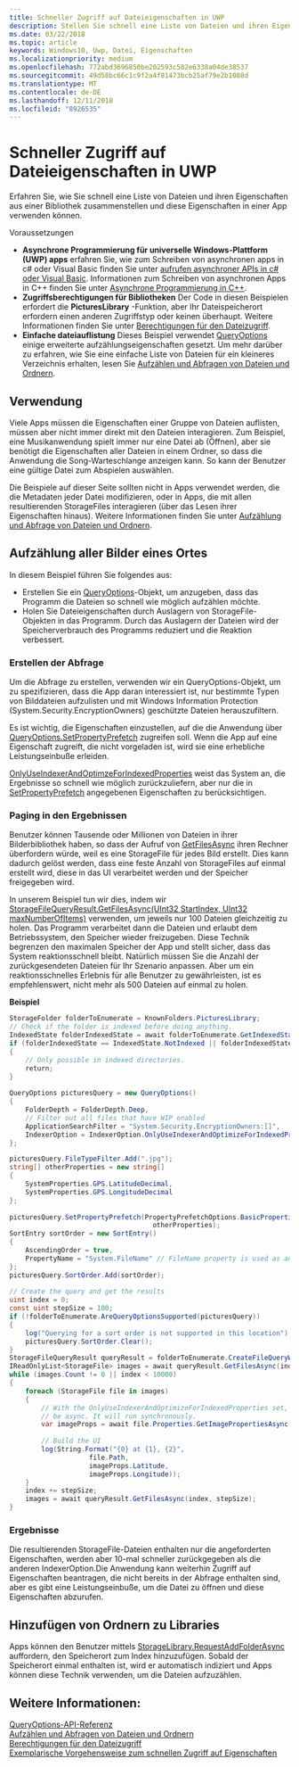 ```yaml
---
title: Schneller Zugriff auf Dateieigenschaften in UWP
description: Stellen Sie schnell eine Liste von Dateien und ihren Eigenschaften über eine Bibliothek in einer UWP-App zusammen.
ms.date: 03/22/2018
ms.topic: article
keywords: Windows10, Uwp, Datei, Eigenschaften
ms.localizationpriority: medium
ms.openlocfilehash: 772abd3696850be202593c582e6338a04de38537
ms.sourcegitcommit: 49d58bc66c1c9f2a4f81473bcb25af79e2b1088d
ms.translationtype: MT
ms.contentlocale: de-DE
ms.lasthandoff: 12/11/2018
ms.locfileid: "8926535"
---
```

# <a name="fast-access-to-file-properties-in-uwp"></a>Schneller Zugriff auf Dateieigenschaften in UWP 

Erfahren Sie, wie Sie schnell eine Liste von Dateien und ihren Eigenschaften aus einer Bibliothek zusammenstellen und diese Eigenschaften in einer App verwenden können.  

Voraussetzungen 
- **Asynchrone Programmierung für universelle Windows-Plattform (UWP) apps**  erfahren Sie, wie zum Schreiben von asynchronen apps in c# oder Visual Basic finden Sie unter [aufrufen asynchroner APIs in c# oder Visual Basic](https://docs.microsoft.com/windows/uwp/threading-async/call-asynchronous-apis-in-csharp-or-visual-basic).     Informationen zum Schreiben von asynchronen Apps in C++ finden Sie unter [Asynchrone Programmierung in C++](https://docs.microsoft.com/windows/uwp/threading-async/asynchronous-programming-in-cpp-universal-windows-platform-apps). 
- **Zugriffsberechtigungen für Bibliotheken**  Der Code in diesen Beispielen erfordert die **PicturesLibrary** -Funktion, aber Ihr Dateispeicherort erfordern einen anderen Zugriffstyp oder keinen überhaupt. Weitere Informationen finden Sie unter [Berechtigungen für den Dateizugriff](https://docs.microsoft.com/windows/uwp/files/file-access-permissions). 
- **Einfache dateiauflistung**  Dieses Beispiel verwendet [QueryOptions](https://docs.microsoft.com/uwp/api/Windows.Storage.Search.QueryOptions) einige erweiterte aufzählungseigenschaften gesetzt. Um mehr darüber zu erfahren, wie Sie eine einfache Liste von Dateien für ein kleineres Verzeichnis erhalten, lesen Sie [Aufzählen und Abfragen von Dateien und Ordnern](https://docs.microsoft.com/windows/uwp/files/quickstart-listing-files-and-folders). 

## <a name="usage"></a>Verwendung  
Viele Apps müssen die Eigenschaften einer Gruppe von Dateien auflisten, müssen aber nicht immer direkt mit den Dateien interagieren. Zum Beispiel, eine Musikanwendung spielt immer nur eine Datei ab (Öffnen), aber sie benötigt die Eigenschaften aller Dateien in einem Ordner, so dass die Anwendung die Song-Warteschlange anzeigen kann. So kann der Benutzer eine gültige Datei zum Abspielen auswählen. 

Die Beispiele auf dieser Seite sollten nicht in Apps verwendet werden, die die Metadaten jeder Datei modifizieren, oder in Apps, die mit allen resultierenden StorageFiles interagieren (über das Lesen ihrer Eigenschaften hinaus). Weitere Informationen finden Sie unter [Aufzählung und Abfrage von Dateien und Ordnern](https://docs.microsoft.com/windows/uwp/files/quickstart-listing-files-and-folders). 

## <a name="enumerate-all-the-pictures-in-a-location"></a>Aufzählung aller Bilder eines Ortes 
In diesem Beispiel führen Sie folgendes aus:
-  Erstellen Sie ein [QueryOptions](https://docs.microsoft.com/uwp/api/Windows.Storage.Search.QueryOptions)-Objekt, um anzugeben, dass das Programm die Dateien so schnell wie möglich aufzählen möchte.
-  Holen Sie Dateieigenschaften durch Auslagern von StorageFile-Objekten in das Programm. Durch das Auslagern der Dateien wird der Speicherverbrauch des Programms reduziert und die Reaktion verbessert.

### <a name="creating-the-query"></a>Erstellen der Abfrage 
Um die Abfrage zu erstellen, verwenden wir ein QueryOptions-Objekt, um zu spezifizieren, dass die App daran interessiert ist, nur bestimmte Typen von Bilddateien aufzulisten und mit Windows Information Protection (System.Security.EncryptionOwners) geschützte Dateien herauszufiltern. 

Es ist wichtig, die Eigenschaften einzustellen, auf die die Anwendung über [QueryOptions.SetPropertyPrefetch](https://docs.microsoft.com/uwp/api/windows.storage.search.queryoptions.setpropertyprefetch) zugreifen soll. Wenn die App auf eine Eigenschaft zugreift, die nicht vorgeladen ist, wird sie eine erhebliche Leistungseinbuße erleiden.

[OnlyUseIndexerAndOptimzeForIndexedProperties](https://docs.microsoft.com/uwp/api/Windows.Storage.Search.IndexerOption) weist das System an, die Ergebnisse so schnell wie möglich zurückzuliefern, aber nur die in [SetPropertyPrefetch](https://docs.microsoft.com/uwp/api/windows.storage.search.queryoptions.setpropertyprefetch) angegebenen Eigenschaften zu berücksichtigen. 

### <a name="paging-in-the-results"></a>Paging in den Ergebnissen 
Benutzer können Tausende oder Millionen von Dateien in ihrer Bilderbibliothek haben, so dass der Aufruf von [GetFilesAsync](https://docs.microsoft.com/uwp/api/windows.storage.search.storagefilequeryresult.getfilesasync) ihren Rechner überfordern würde, weil es eine StorageFile für jedes Bild erstellt. Dies kann dadurch gelöst werden, dass eine feste Anzahl von StorageFiles auf einmal erstellt wird, diese in das UI verarbeitet werden und der Speicher freigegeben wird. 

In unserem Beispiel tun wir dies, indem wir [StorageFileQueryResult.GetFilesAsync(UInt32 StartIndex, UInt32 maxNumberOfItems)](https://docs.microsoft.com/uwp/api/windows.storage.search.storagefilequeryresult.getfilesasync) verwenden, um jeweils nur 100 Dateien gleichzeitig zu holen. Das Programm verarbeitet dann die Dateien und erlaubt dem Betriebssystem, den Speicher wieder freizugeben. Diese Technik begrenzen den maximalen Speicher der App und stellt sicher, dass das System reaktionsschnell bleibt. Natürlich müssen Sie die Anzahl der zurückgesendeten Dateien für Ihr Szenario anpassen. Aber um ein reaktionsschnelles Erlebnis für alle Benutzer zu gewährleisten, ist es empfehlenswert, nicht mehr als 500 Dateien auf einmal zu holen.


**Beispiel**  
```csharp
StorageFolder folderToEnumerate = KnownFolders.PicturesLibrary; 
// Check if the folder is indexed before doing anything. 
IndexedState folderIndexedState = await folderToEnumerate.GetIndexedStateAsync(); 
if (folderIndexedState == IndexedState.NotIndexed || folderIndexedState == IndexedState.Unknown) 
{ 
    // Only possible in indexed directories.  
    return; 
} 
 
QueryOptions picturesQuery = new QueryOptions() 
{ 
    FolderDepth = FolderDepth.Deep, 
    // Filter out all files that have WIP enabled
    ApplicationSearchFilter = "System.Security.EncryptionOwners:[]", 
    IndexerOption = IndexerOption.OnlyUseIndexerAndOptimizeForIndexedProperties 
}; 

picturesQuery.FileTypeFilter.Add(".jpg"); 
string[] otherProperties = new string[] 
{ 
    SystemProperties.GPS.LatitudeDecimal, 
    SystemProperties.GPS.LongitudeDecimal 
}; 
 
picturesQuery.SetPropertyPrefetch(PropertyPrefetchOptions.BasicProperties | PropertyPrefetchOptions.ImageProperties, 
                                    otherProperties); 
SortEntry sortOrder = new SortEntry() 
{ 
    AscendingOrder = true, 
    PropertyName = "System.FileName" // FileName property is used as an example. Any property can be used here.  
}; 
picturesQuery.SortOrder.Add(sortOrder); 
 
// Create the query and get the results 
uint index = 0; 
const uint stepSize = 100; 
if (!folderToEnumerate.AreQueryOptionsSupported(picturesQuery)) 
{ 
    log("Querying for a sort order is not supported in this location"); 
    picturesQuery.SortOrder.Clear(); 
} 
StorageFileQueryResult queryResult = folderToEnumerate.CreateFileQueryWithOptions(picturesQuery); 
IReadOnlyList<StorageFile> images = await queryResult.GetFilesAsync(index, stepSize); 
while (images.Count != 0 || index < 10000) 
{ 
    foreach (StorageFile file in images) 
    { 
        // With the OnlyUseIndexerAndOptimizeForIndexedProperties set, this won't  
        // be async. It will run synchronously. 
        var imageProps = await file.Properties.GetImagePropertiesAsync(); 
 
        // Build the UI 
        log(String.Format("{0} at {1}, {2}", 
                    file.Path, 
                    imageProps.Latitude, 
                    imageProps.Longitude)); 
    } 
    index += stepSize; 
    images = await queryResult.GetFilesAsync(index, stepSize); 
} 
```

### <a name="results"></a>Ergebnisse 
Die resultierenden StorageFile-Dateien enthalten nur die angeforderten Eigenschaften, werden aber 10-mal schneller zurückgegeben als die anderen IndexerOption.Die Anwendung kann weiterhin Zugriff auf Eigenschaften beantragen, die nicht bereits in der Abfrage enthalten sind, aber es gibt eine Leistungseinbuße, um die Datei zu öffnen und diese Eigenschaften abzurufen.  

## <a name="adding-folders-to-libraries"></a>Hinzufügen von Ordnern zu Libraries 
Apps können den Benutzer mittels [StorageLibrary.RequestAddFolderAsync](https://docs.microsoft.com/uwp/api/Windows.Storage.StorageLibrary.RequestAddFolderAsync) auffordern, den Speicherort zum Index hinzuzufügen. Sobald der Speicherort einmal enthalten ist, wird er automatisch indiziert und Apps können diese Technik verwenden, um die Dateien aufzuzählen.
 
## <a name="see-also"></a>Weitere Informationen:
[QueryOptions-API-Referenz](https://docs.microsoft.com/uwp/api/windows.storage.search.queryoptions)  
[Aufzählen und Abfragen von Dateien und Ordnern](https://docs.microsoft.com/windows/uwp/files/quickstart-listing-files-and-folders)  
[Berechtigungen für den Dateizugriff](https://docs.microsoft.com/windows/uwp/files/file-access-permissions)  
[Exemplarische Vorgehensweise zum schnellen Zugriff auf Eigenschaften](https://blogs.msdn.microsoft.com/adamdwilson/2017/12/20/fast-file-enumeration-with-partially-initialized-storagefiles/)
 
 
